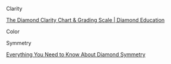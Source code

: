 Clarity

[The Diamond Clarity Chart & Grading Scale | Diamond Education](https://www.withclarity.com/education/diamond-education/diamond-clarity)

Color

Symmetry

[Everything You Need to Know About Diamond Symmetry](https://www.withclarity.com/education/diamond-education/diamond-symmetry)



